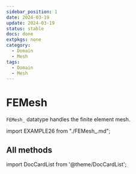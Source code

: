 ```yaml
---
sidebar_position: 1
date: 2024-03-19 
update: 2024-03-19 
status: stable
docs: done
extpkgs: none 
category:
  - Domain
  - Mesh
tags:
  - Domain
  - Mesh
---
```


# FEMesh

<!-- markdownlint-disable MD041 MD013 MD033 MD012 -->

`FEMesh_` datatype handles the finite element mesh.

import EXAMPLE26 from "./FEMesh_.md";

<EXAMPLE26 />

## All methods

import DocCardList from '@theme/DocCardList';

<DocCardList />
